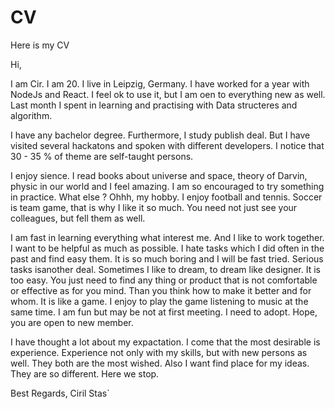 # CV
Here is my CV

Hi, 

  I am Cir. I am 20. I live in Leipzig, Germany. I have worked for a year with NodeJs and React. I feel ok to use it, but I am oen to everything new as well. Last month I spent in learning and practising with Data structeres and algorithm. 
  
  I have any bachelor degree. Furthermore, I study publish deal. But I have visited several hackatons and spoken with different developers. I notice that 30 - 35 % of theme are self-taught persons. 
  
  I enjoy sience. I read books about universe and space, theory of Darvin, physic in our world and I feel amazing. I am so 
encouraged to try something in practice. What else ? Ohhh, my hobby. I enjoy football and tennis. Soccer is team game, that is why I like it so much. You need not just see your colleagues, but fell them as well.  

  I am fast in learning everything what interest me. And I like to work together. I want to be helpful as much as possible. 
I hate tasks which I did often in the past and find easy them. It is so much boring and I will be fast tried. Serious tasks isanother deal. Sometimes I like to dream, to dream like designer. It is too easy. You just need to find any thing or product
that is not comfortable or effective as for you mind. Than you think how to make it better and for whom. It is like a game. 
I enjoy to play the game listening to music at the same time. I am fun but may be not at first meeting. I need to adopt.
Hope, you are open to new member.

  I have thought a lot about my expactation. I come that the most desirable is experience. Experience not only with my skills, but with new persons as well. They both are the most wished. Also I want find place for my ideas. They are so different. Here we stop.
  
Best Regards,
Ciril Stas` 

